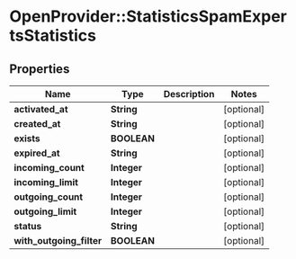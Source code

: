 # OpenProvider::StatisticsSpamExpertsStatistics

## Properties
Name | Type | Description | Notes
------------ | ------------- | ------------- | -------------
**activated_at** | **String** |  | [optional] 
**created_at** | **String** |  | [optional] 
**exists** | **BOOLEAN** |  | [optional] 
**expired_at** | **String** |  | [optional] 
**incoming_count** | **Integer** |  | [optional] 
**incoming_limit** | **Integer** |  | [optional] 
**outgoing_count** | **Integer** |  | [optional] 
**outgoing_limit** | **Integer** |  | [optional] 
**status** | **String** |  | [optional] 
**with_outgoing_filter** | **BOOLEAN** |  | [optional] 

